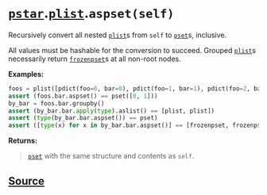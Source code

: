 # [`pstar`](./pstar.md).[`plist`](./pstar_plist.md).`aspset(self)`

Recursively convert all nested [`plist`](./pstar_plist.md)s from `self` to [`pset`](./pstar_pset.md)s, inclusive.

All values must be hashable for the conversion to succeed. Grouped [`plist`](./pstar_plist.md)s
necessarily return [`frozenpset`](./pstar_frozenpset.md)s at all non-root nodes.

**Examples:**
```python
foos = plist([pdict(foo=0, bar=0), pdict(foo=1, bar=1), pdict(foo=2, bar=0)])
assert (foos.bar.aspset() == pset([0, 1]))
by_bar = foos.bar.groupby()
assert (by_bar.bar.apply(type).aslist() == [plist, plist])
assert (type(by_bar.bar.aspset()) == pset)
assert ([type(x) for x in by_bar.bar.aspset()] == [frozenpset, frozenpset])
```

**Returns:**

>    [`pset`](./pstar_pset.md) with the same structure and contents as `self`.



## [Source](../pstar/pstar.py#L3391-L3418)